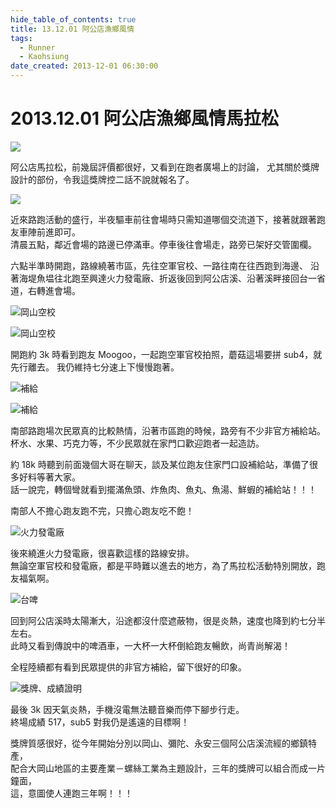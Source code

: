 ```yaml
---
hide_table_of_contents: true
title: 13.12.01 阿公店漁鄉風情
tags:
  - Runner
  - Kaohsiung
date_created: 2013-12-01 06:30:00
---
```


2013.12.01 阿公店漁鄉風情馬拉松
===========================

![](https://lh6.googleusercontent.com/-hun2j7UUfxY/UxlRnsbqTNI/AAAAAAAADfY/ZkdccBXZBAo/w800-h600-no/131201_nike.png)

阿公店馬拉松，前幾屆評價都很好，又看到在跑者廣場上的討論，
尤其關於獎牌設計的部份，令我這獎牌控二話不說就報名了。

![](https://lh6.googleusercontent.com/-Ugn_OgmCSUg/UwxTRpNDPeI/AAAAAAAACSM/kgTy5HFQJt0/s800-no/131201_0551-058.jpg)

近來路跑活動的盛行，半夜驅車前往會場時只需知道哪個交流道下，接著就跟著跑友車陣前進即可。  
清晨五點，鄰近會場的路邊已停滿車。停車後往會場走，路旁已架好交管圍欄。

六點半準時開跑，路線繞著市區，先往空軍官校、一路往南在往西跑到海邊、
沿著海堤魚塭往北跑至興達火力發電廠、折返後回到阿公店溪、沿著溪畔接回台一省道，右轉進會場。

![岡山空校](https://lh3.googleusercontent.com/-En8z-0CbNHw/UwxTQpy_9zI/AAAAAAAACSA/RxLRFPlqEcw/w800-h553-no/131201_0651-062.jpg)

![岡山空校](https://lh4.googleusercontent.com/-wXgk1-Lzvi4/UwxTRK36BaI/AAAAAAAACSI/dO6Br8pfPI8/w800-h553-no/131201_0652-065.jpg)

開跑約 3k 時看到跑友 Moogoo，一起跑空軍官校拍照，蘑菇這場要拼 sub4，就先行離去。
我仍維持七分速上下慢慢跑著。

![補給](https://lh6.googleusercontent.com/-6xwscuoLFag/UwxTWL7Zl7I/AAAAAAAACSk/-FbyyWyWFz4/w553-h800-no/131201_0851-066.jpg)

![補給](https://lh3.googleusercontent.com/-bLY08Eaw648/UwxTVyvLRaI/AAAAAAAACSc/FS8c4DpCAXA/w553-h800-no/131201_0852-068.jpg)

南部路跑場次民眾真的比較熱情，沿著市區跑的時候，路旁有不少非官方補給站。  
杯水、水果、巧克力等，不少民眾就在家門口歡迎跑者一起造訪。

約 18k 時聽到前面幾個大哥在聊天，談及某位跑友住家門口設補給站，準備了很多好料等著大家。  
話一說完，轉個彎就看到擺滿魚頭、炸魚肉、魚丸、魚湯、鮮蝦的補給站！！！

南部人不擔心跑友跑不完，只擔心跑友吃不飽！

![火力發電廠](https://lh4.googleusercontent.com/-bu9hgI_6tSI/UwxTWQgVwpI/AAAAAAAACSg/re82N42kM8M/w800-h553-no/131201_0912-074.jpg)

後來繞進火力發電廠，很喜歡這樣的路線安排。  
無論空軍官校和發電廠，都是平時難以進去的地方，為了馬拉松活動特別開放，跑友福氣啊。

![台啤](https://lh3.googleusercontent.com/-rFG36nK_Hb0/UwxTYkc9ylI/AAAAAAAACSs/2lWb7flxbGw/w800-h553-no/131201_1103-078.jpg)

回到阿公店溪時太陽漸大，沿途都沒什麼遮蔽物，很是炎熱，速度也降到約七分半左右。  
此時又看到傳說中的啤酒車，一大杯一大杯倒給跑友暢飲，尚青尚解渴！

全程陸續都有看到民眾提供的非官方補給，留下很好的印象。

![獎牌、成績證明](https://lh5.googleusercontent.com/-_3z1VnVCUMk/UwxTZRI9HdI/AAAAAAAACS0/8yyprk3PRLc/w553-h800-no/131201_1919-082.jpg)

最後 3k 因天氣炎熱，手機沒電無法聽音樂而停下腳步行走。  
終場成績 517，sub5 對我仍是遙遠的目標啊！

獎牌質感很好，從今年開始分別以岡山、彌陀、永安三個阿公店溪流經的鄉鎮特產，  
配合大岡山地區的主要產業－螺絲工業為主題設計，三年的獎牌可以組合而成一片鐘面，  
這，意圖使人連跑三年啊！！！
